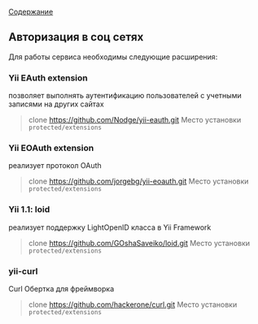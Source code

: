 [Содержание](../../readme.md)

## Авторизация в соц сетях

Для работы сервиса необходимы следующие расширения:

### Yii EAuth extension
позволяет выполнять аутентификацию пользователей с учетными записями на других сайтах
> clone https://github.com/Nodge/yii-eauth.git
> Место установки `protected/extensions`

### Yii EOAuth extension
реализует протокол OAuth
> clone https://github.com/jorgebg/yii-eoauth.git
> Место установки `protected/extensions`

### Yii 1.1: loid
реализует поддержку LightOpenID класса в Yii Framework
> clone https://github.com/GOshaSaveiko/loid.git
> Место установки `protected/extensions`

### yii-curl
Curl Обертка для фреймворка
> clone https://github.com/hackerone/curl.git
> Место установки `protected/extensions`

